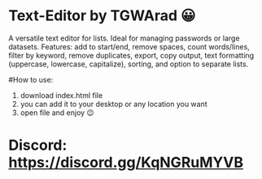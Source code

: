 # Text-Editor by TGWArad  😀
A versatile text editor for lists. Ideal for managing passwords or large datasets. Features: add to start/end, remove spaces, count words/lines, filter by keyword, remove duplicates, export, copy output, text formatting (uppercase, lowercase, capitalize), sorting, and option to separate lists.

#How to use:
  1) download index.html file
  2) you can add it to your desktop or any location you want
  3) open file and enjoy 😉

# Discord: https://discord.gg/KqNGRuMYVB
